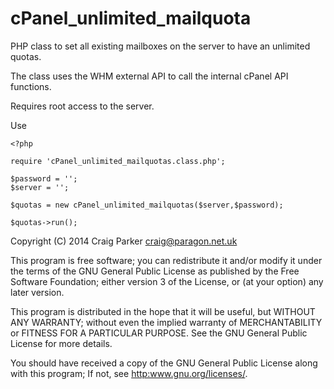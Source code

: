 cPanel_unlimited_mailquota
==========================

PHP class to set all existing mailboxes on the server to have an unlimited quotas.

The class uses the WHM external API to call the internal cPanel API functions.

Requires root access to the server.

Use

    <?php

    require 'cPanel_unlimited_mailquotas.class.php';

    $password = '';
    $server = '';

    $quotas = new cPanel_unlimited_mailquotas($server,$password);

    $quotas->run();

Copyright (C) 2014 Craig Parker <craig@paragon.net.uk>

This program is free software; you can redistribute it and/or modify
it under the terms of the GNU General Public License as published by
the Free Software Foundation; either version 3 of the License, or
(at your option) any later version.

This program is distributed in the hope that it will be useful,
but WITHOUT ANY WARRANTY; without even the implied warranty of
MERCHANTABILITY or FITNESS FOR A PARTICULAR PURPOSE. See the
GNU General Public License for more details.

You should have received a copy of the GNU General Public License
along with this program; If not, see <http:www.gnu.org/licenses/>.
